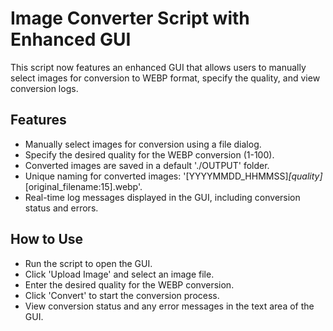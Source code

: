 # Image Converter Script with Enhanced GUI

This script now features an enhanced GUI that allows users to manually select images for conversion to WEBP format, specify the quality, and view conversion logs.

## Features
- Manually select images for conversion using a file dialog.
- Specify the desired quality for the WEBP conversion (1-100).
- Converted images are saved in a default './OUTPUT' folder.
- Unique naming for converted images: '[YYYYMMDD_HHMMSS]_[quality]_[original_filename:15].webp'.
- Real-time log messages displayed in the GUI, including conversion status and errors.

## How to Use
- Run the script to open the GUI.
- Click 'Upload Image' and select an image file.
- Enter the desired quality for the WEBP conversion.
- Click 'Convert' to start the conversion process.
- View conversion status and any error messages in the text area of the GUI.